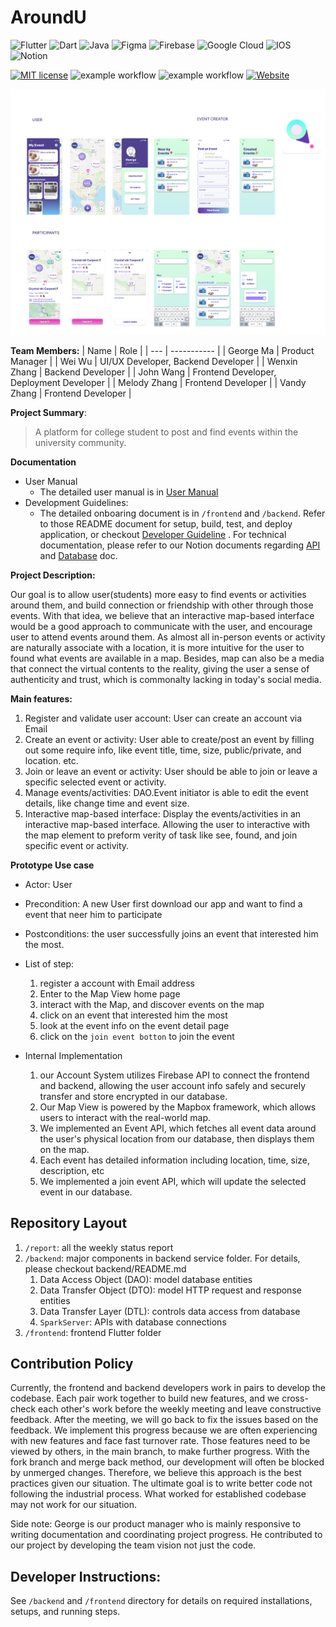 # AroundU
![Flutter](https://img.shields.io/badge/Flutter-%2302569B.svg?style=for-the-badge&logo=Flutter&logoColor=white)
![Dart](https://img.shields.io/badge/dart-%230175C2.svg?style=for-the-badge&logo=dart&logoColor=white)
![Java](https://img.shields.io/badge/java-%23ED8B00.svg?style=for-the-badge&logo=java&logoColor=white)
![Figma](https://img.shields.io/badge/figma-%23F24E1E.svg?style=for-the-badge&logo=figma&logoColor=white)
![Firebase](https://img.shields.io/badge/firebase-%23039BE5.svg?style=for-the-badge&logo=firebase)
![Google Cloud](https://img.shields.io/badge/GoogleCloud-%234285F4.svg?style=for-the-badge&logo=google-cloud&logoColor=white)
![IOS](https://img.shields.io/badge/iOS-000000?style=for-the-badge&logo=ios&logoColor=white)
![Notion](https://img.shields.io/badge/Notion-%23000000.svg?style=for-the-badge&logo=notion&logoColor=white)

[![MIT license](https://img.shields.io/badge/License-MIT-blue.svg)](https://lbesson.mit-license.org/)
![example workflow](https://github.com/aroundu403/AroundU/actions/workflows/frontend.yml/badge.svg)
![example workflow](https://github.com/aroundu403/AroundU/actions/workflows/maven.yml/badge.svg)
[![Website](https://img.shields.io/website-up-down-green-red/http/shields.io.svg)](https://aroundu-403.web.app/#/)

![Fimga Design](./figma.png)

**Team Members:**
| Name | Role | 
| --- | ----------- | 
| George Ma | Product Manager | 
| Wei Wu | UI/UX Developer, Backend Developer | 
| Wenxin Zhang | Backend Developer |
| John Wang | Frontend Developer, Deployment Developer | 
| Melody Zhang | Frontend Developer | 
| Vandy Zhang | Frontend Developer |

**Project Summary**:

> A platform for college student to post and find events within the university community.

**Documentation**
- User Manual
  - The detailed user manual is in [User Manual](./UserManual.md)
- Development Guidelines: 
  - The detailed onboaring document is in `/frontend` and `/backend`. Refer to those README document for setup, build, test,
and deploy application, or checkout [Developer Guideline](./DeveloperGuidelines.md) . For technical documentation, please refer to our Notion documents regarding [API](https://www.notion.so/API-Doc-3249a636b9d94522b2d2e3ead52f0872) and [Database](https://www.notion.so/Database-Doc-8ecade5f05394ab9a7dba1c80fa6cbc6)
doc.

**Project Description:**

Our goal is to allow user(students) more easy to find events or activities around them, and build connection or
friendship with other through those events. With that idea, we believe that an interactive map-based interface would be
a good approach to communicate with the user, and encourage user to attend events around them. As almost all in-person
events or activity are naturally associate with a location, it is more intuitive for the user to found what events are
available in a map. Besides, map can also be a media that connect the virtual contents to the reality, giving the user a
sense of authenticity and trust, which is commonalty lacking in today's social media.

**Main features:**

1. Register and validate user account: User can create an account via Email
2. Create an event or activity: User able to create/post an event by filling out some require info, like event title,
   time, size, public/private, and location. etc.
3. Join or leave an event or activity: User should be able to join or leave a specific selected event or activity.
4. Manage events/activities: DAO.Event initiator is able to edit the event details, like change time and event size.
5. Interactive map-based interface: Display the events/activities in an interactive map-based interface. Allowing the
   user to interactive with the map element to preform verity of task like see, found, and join specific event or
   activity.

**Prototype Use case**

- Actor: User
- Precondition: A new User first download our app and want to find a event that neer him to participate
- Postconditions: the user successfully joins an event that interested him the most.
- List of step:
    1. register a account with Email address
    1. Enter to the Map View home page
    2. interact with the Map, and discover events on the map
    3. click on an event that interested him the most
    4. look at the event info on the event detail page
    5. click on the `join event botton` to join the event

- Internal Implementation
    1. our Account System utilizes Firebase API to connect the frontend and backend, allowing the user account info
       safely and securely transfer and store encrypted in our database.
    2. Our Map View is powered by the Mapbox framework, which allows users to interact with the real-world map.
    3. We implemented an Event API, which fetches all event data around the user's physical location from our database,
       then displays them on the map.
    4. Each event has detailed information including location, time, size, description, etc
    5. We implemented a join event API, which will update the selected event in our database.

## Repository Layout

1. `/report`: all the weekly status report
2. `/backend`: major components in backend service folder. For details, please checkout backend/README.md
    1. Data Access Object (DAO): model database entities
    2. Data Transfer Object (DTO): model HTTP request and response entities
    3. Data Transfer Layer (DTL): controls data access from database
    4. `SparkServer`: APIs with database connections
3. `/frontend`: frontend Flutter folder

## Contribution Policy

Currently, the frontend and backend developers work in pairs to develop the codebase. Each pair work together to build
new features, and we cross-check each other's work before the weekly meeting and leave constructive feedback. After the
meeting, we will go back to fix the issues based on the feedback. We implement this progress because we are often
experiencing with new features and face fast turnover rate. Those features need to be viewed by others, in the main
branch, to make further progress. With the fork branch and merge back method, our development will often be blocked by
unmerged changes. Therefore, we believe this approach is the best practices given our situation. The ultimate goal is to
write better code not following the industrial process. What worked for established codebase may not work for our
situation.

Side note: George is our product manager who is mainly responsive to writing documentation and coordinating project
progress. He contributed to our project by developing the team vision not just the code.

## Developer Instructions:

See `/backend` and `/frontend` directory for details on required installations, setups, and running steps.

